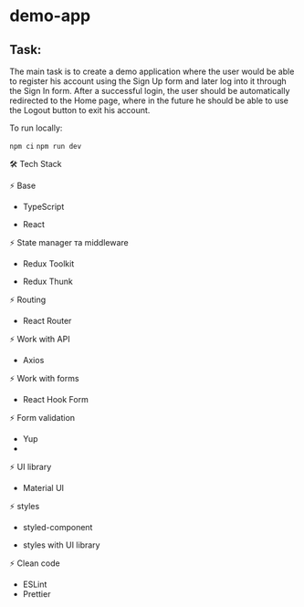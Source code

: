 # demo-app

## Task:
The main task is to create a demo application where the user would be able to register his account using the Sign Up form and later log into it through the Sign In form. After a successful login, the user should be automatically redirected to the Home page, where in the future he should be able to use the Logout button to exit his account.

To run locally:

```npm ci```
```npm run dev```

:hammer_and_wrench: Tech Stack

:zap:  Base

- TypeScript

- React

:zap: State manager та middleware

- Redux Toolkit

- Redux Thunk

:zap: Routing

- React Router

:zap: Work with API

- Axios

:zap: Work with forms

- React Hook Form

:zap: Form validation

- Yup
- 
:zap: UI library

- Material UI


:zap: styles 

- styled-component

- styles with UI library

:zap: Clean code

- ESLint
- Prettier